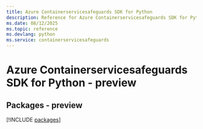 ```yaml
---
title: Azure Containerservicesafeguards SDK for Python
description: Reference for Azure Containerservicesafeguards SDK for Python
ms.date: 08/12/2025
ms.topic: reference
ms.devlang: python
ms.service: containerservicesafeguards
---
```

# Azure Containerservicesafeguards SDK for Python - preview
## Packages - preview
[!INCLUDE [packages](containerservicesafeguards-index.md)]
